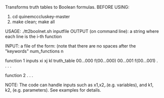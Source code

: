 Transforms truth tables to Boolean formulas.
BEFORE USING:
1. cd quinemcccluskey-master
2. make clean; make all

USAGE: ./tt2boolnet.sh inputfile
OUTPUT (on command line): a string where each line is the i-th function 

INPUT: a file of the form: (note that there are no spaces after the "keywords"
num_functions
n

function
1
inputs
xi xj kl
truth_table
00...000 f(00...000)
00...001 f(00...001)
.
.
.
.

function
2
.
.
.

NOTE: The code can handle inputs such as x1,x2,.(e.g. variables), and k1, k2, (e.g. parameters).
See examples for details.


